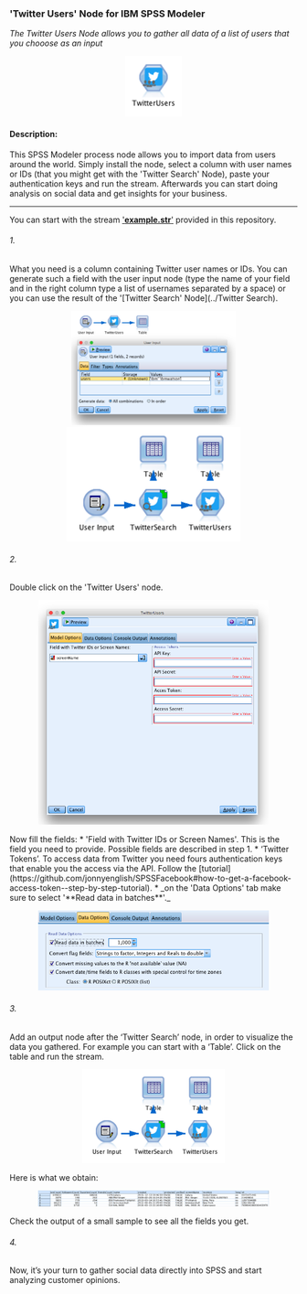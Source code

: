 ### 'Twitter Users' Node for IBM SPSS Modeler

_The Twitter Users Node allows you to gather all data of a list of users that you chooose as an input_
<p align="center">
  <img src="img/Node.png"/ width=100px>
</p>

#### Description:
This SPSS Modeler process node allows you to import data from users around the world. Simply install the node, select a column with user names or IDs (that you might get with the 'Twitter Search' Node), paste your authentication keys and run the stream. Afterwards you can start doing analysis on social data and get insights for your business.

---

You can start with the stream ['**example.str**'](../example.str) provided in this repository.

###### 1\.  
What you need is a column containing Twitter user names or IDs. You can generate such a field with the user input node (type the name of your field and in the right column type a list of usernames separated by a space) or you can use the result of the '[Twitter Search' Node](../Twitter Search).
<p align="center">
  <img src="img/Input.png"/ height=200px>
  <img src="img/Stream.png"/ height=200px>
</p>

###### 2\.  
Double click on the 'Twitter Users' node.
<p align="center">
  <img src="img/UI.png"/ width=80%>
</p>
Now fill the fields:
* 'Field with Twitter IDs or Screen Names'. This is the field you need to provide. Possible fields are described in step 1.
* ‘Twitter Tokens’. To access data from Twitter you need fours authentication keys that enable you the access via the API. Follow the [tutorial](https://github.com/jonnyenglish/SPSSFacebook#how-to-get-a-facebook-access-token--step-by-step-tutorial).
* _on the 'Data Options' tab make sure to select '**Read data in batches**'._
<p align="center">
  <img src="../img/ReadDataInBatches.png"/ width=80%>
</p>

###### 3\.
Add an output node after the ‘Twitter Search’ node, in order to visualize the data you gathered. For example you can start with a ‘Table’.
Click on the table and run the stream.
<p align="center">
  <img src="img/Stream.png"/ width=250px>
</p>
Here is what we obtain:
<p align="center">
  <img src="img/Output.png"/ width=80%>
</p>
Check the output of a small sample to see all the fields you get.

###### 4\.
Now, it’s your turn to gather social data directly into SPSS and start analyzing customer opinions.
